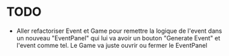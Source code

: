 # TODO

- Aller refactoriser Event et Game pour remettre la logique de l'event dans un nouveau "EventPanel" qui lui va avoir un bouton "Generate Event" et l'event comme tel. Le Game va juste ouvrir ou fermer le EventPanel
